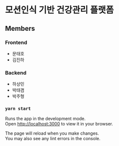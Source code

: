 # 모션인식 기반 건강관리 플랫폼

## Members

### Frontend

- 문태호
- 김진하

### Backend

- 하상민
- 박태겸
- 박주형

### `yarn start`

Runs the app in the development mode.\
Open [http://localhost:3000](http://localhost:3000) to view it in your browser.

The page will reload when you make changes.\
You may also see any lint errors in the console.
